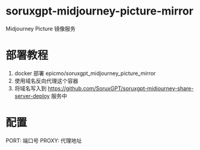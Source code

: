 # soruxgpt-midjourney-picture-mirror
Midjourney Picture 镜像服务


# 部署教程

1. docker 部署 epicmo/soruxgpt_midjourney_picture_mirror
2. 使用域名反向代理这个容器
3. 将域名写入到 https://github.com/SoruxGPT/soruxgpt-midjourney-share-server-deploy 服务中

# 配置
PORT: 端口号
PROXY: 代理地址
